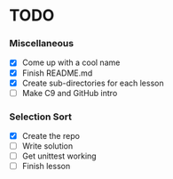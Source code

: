 # TODO

### Miscellaneous
- [x] Come up with a cool name
- [x] Finish README.md
- [x] Create sub-directories for each lesson
- [ ] Make C9 and GitHub intro

### Selection Sort
- [x] Create the repo
- [ ] Write solution
- [ ] Get unittest working
- [ ] Finish lesson
